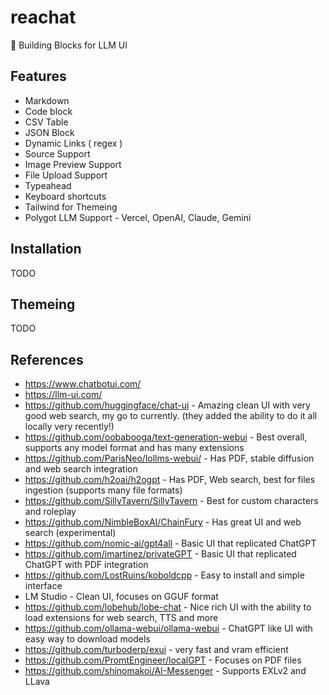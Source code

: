 # reachat
💬 Building Blocks for LLM UI

## Features
- Markdown
- Code block
- CSV Table
- JSON Block
- Dynamic Links ( regex )
- Source Support
- Image Preview Support
- File Upload Support
- Typeahead
- Keyboard shortcuts
- Tailwind for Themeing
- Polygot LLM Support - Vercel, OpenAI, Claude, Gemini

## Installation
TODO

## Themeing
TODO

## References
- https://www.chatbotui.com/
- https://llm-ui.com/
- https://github.com/huggingface/chat-ui - Amazing clean UI with very good web search, my go to currently. (they added the ability to do it all locally very recently!)
- https://github.com/oobabooga/text-generation-webui - Best overall, supports any model format and has many extensions
- https://github.com/ParisNeo/lollms-webui/ - Has PDF, stable diffusion and web search integration
- https://github.com/h2oai/h2ogpt - Has PDF, Web search, best for files ingestion (supports many file formats)
- https://github.com/SillyTavern/SillyTavern - Best for custom characters and roleplay
- https://github.com/NimbleBoxAI/ChainFury - Has great UI and web search (experimental)
- https://github.com/nomic-ai/gpt4all - Basic UI that replicated ChatGPT
- https://github.com/imartinez/privateGPT - Basic UI that replicated ChatGPT with PDF integration
- https://github.com/LostRuins/koboldcpp - Easy to install and simple interface
- LM Studio - Clean UI, focuses on GGUF format
- https://github.com/lobehub/lobe-chat - Nice rich UI with the ability to load extensions for web search, TTS and more
- https://github.com/ollama-webui/ollama-webui - ChatGPT like UI with easy way to download models
- https://github.com/turboderp/exui - very fast and vram efficient
- https://github.com/PromtEngineer/localGPT - Focuses on PDF files
- https://github.com/shinomakoi/AI-Messenger - Supports EXLv2 and LLava
